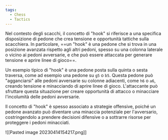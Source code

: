 ```yaml
---
tags:
  - Chess
  - Tactics
---
```



Nel contesto degli scacchi, il concetto di "hook" si riferisce a una specifica disposizione di pedone che crea tensione e opportunità tattiche sulla scacchiera.
In particolare, ==un "hook" è una pedone che si trova in una posizione avanzata rispetto agli altri pedoni, spesso su una colonna laterale o vicino ai pedoni avversarie, e che può essere attaccata per generare tensione e aprire linee di gioco==.

Un esempio tipico di "hook" è una pedone posta sulla quinta o sesta traversa, come ad esempio una pedone su `g5` o `b5`. Questa pedone può "agganciarsi" alle pedoni avversarie su colonne adiacenti, come `h6` o `a6`, creando tensione e minacciando di aprire linee di gioco. L'attaccante può sfruttare questa situazione per creare opportunità di attacco o minacciare l'incolumità delle pedoni avversarie.

Il concetto di "hook" è spesso associato a strategie offensive, poiché un pedone avanzato può diventare una minaccia potenziale per l'avversario, costringendolo a prendere decisioni difensive o a sottrarre risorse per proteggere i pedoni minacciati. 

![[Pasted image 20230414154217.png]]